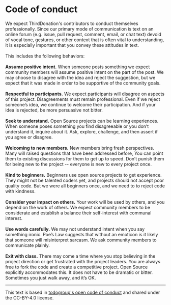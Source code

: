 # Code of conduct

We expect ThirdDonation's contributors to conduct themselves professionally.
Since our primary mode of communication is text on an online forum
(e.g. issue, pull request, comment, email, or chat text)
devoid of vocal tone, gestures, or other context that is often vital to understanding,
it is especially important that you convey these attitudes in text.
<br>
<br>
This includes the following behaviors:
<br>
<br>
**Assume positive intent.** When someone posts something we expect community members
will assume positive intent on the part of the post.
We may choose to disagree with the idea and reject the suggestion,
but we expect that it was made in order to be supportive of the community goals.
<br>
<br>
**Respectful to participants.** We expect participants will disagree on aspects of this project.
Disagreements must remain professional.
Even if we reject someone’s idea, we continue to welcome their participation.
And if your idea is rejected, be more persuasive not bitter.
<br>
<br>
**Seek to understand.** Open Source projects can be learning experiences.
When someone poses something you find disagreeable or you don’t understand it, inquire about it.
Ask, explore, challenge, and then assert if you agree or disagree.
<br>
<br>
**Welcoming to new members.** New members bring fresh perspectives.
Many will raised questions that have been addressed before,
You can point them to existing discussions for them to get up to speed.
Don’t punish them for being new to the project -- everyone is new to every project once.
<br>
<br>
**Kind to beginners.** Beginners use open source projects to get experience.
They might not be talented coders yet, and projects should not accept poor quality code.
But we were all beginners once, and we need to to reject code with kindness.
<br>
<br>
**Consider your impact on others.** Your work will be used by others, and you depend on the work of others.
We expect community members to be considerate and establish a balance their self-interest with communal interest.
<br>
<br>
**Use words carefully.** We may not understand intent when you say something ironic.
Poe’s Law suggests that without an emoticon is it likely that someone will misinterpret sarcasm.
We ask community members to communicate plainly.
<br>
<br>
**Exit with class.** There may come a time where you stop believing in
the project direction or get frustrated with the project leaders.
You are always free to fork the code and create a competitive project.
Open Source explicitly accommodates this. It does not have to be dramatic or bitter.
Sometimes you just walk away, and it’s OK.

---

This text is based in [todogroup's open code of conduct](https://github.com/todogroup/opencodeofconduct/blob/gh-pages/codeofconduct_redo.md) and shared under the CC-BY-4.0 license.
